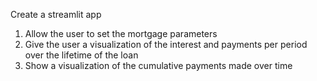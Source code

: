 Create a streamlit app
1. Allow the user to set the mortgage parameters
2. Give the user a visualization of the interest and payments per period over the lifetime of the loan
3. Show a visualization of the cumulative payments made over time